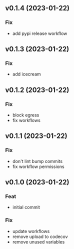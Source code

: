 ## v0.1.4 (2023-01-22)

### Fix

- add pypi release workflow

## v0.1.3 (2023-01-22)

### Fix

- add icecream

## v0.1.2 (2023-01-22)

### Fix

- block egress
- fix workflows

## v0.1.1 (2023-01-22)

### Fix

- don't lint bump commits
- fix workflow permissions

## v0.1.0 (2023-01-22)

### Feat

- initial commit

### Fix

- update workflows
- remove upload to codecov
- remove unused variables
